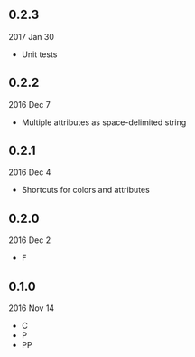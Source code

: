 ## 0.2.3
2017 Jan 30
- Unit tests

## 0.2.2
2016 Dec 7
- Multiple attributes as space-delimited string

## 0.2.1
2016 Dec 4
- Shortcuts for colors and attributes

## 0.2.0
2016 Dec 2
- F

## 0.1.0
2016 Nov 14
- C
- P
- PP

